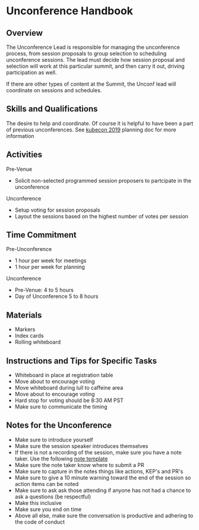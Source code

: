 # Unconference Handbook

## Overview

The Unconference Lead is responsible for managing the unconference process, from session proposals to group selection to scheduling unconference sessions.  The lead must decide how session proposal and selection will work at this particular summit, and then carry it out, driving participation as well.

If there are other types of content at the Summit, the Unconf lead will coordinate on sessions and schedules.

## Skills and Qualifications

The desire to help and coordinate. Of course it is helpful to have been a part of previous unconferences.
See [kubecon 2019](https://docs.google.com/document/d/1oZF8ZYzpVbickinDXyKyWk1WdhTkVBEP5FHdcdIJnvw/edit?usp=sharing) planning doc for more information

## Activities  

Pre-Venue
- Solicit non-selected programmed session proposers to partcipate in the unconference

Unconference
- Setup voting for session proposals 
- Layout the sessions based on the highest number of votes per session

## Time Commitment

Pre-Unconference
* 1 hour per week for meetings
* 1 hour per week for planning

Unconference
* Pre-Venue: 4 to 5 hours
* Day of Unconference 5 to 8 hours

## Materials
* Markers
* Index cards
* Rolling whiteboard

## Instructions and Tips for Specific Tasks
* Whiteboard in place at registration table
* Move about to encourage voting
* Move whiteboard during lull to caffeine area
* Move about to encourage voting
* Hard stop for voting should be 8:30 AM PST
* Make sure to communicate the timing

## Notes for the Unconference 
* Make sure to introduce yourself
* Make sure the session speaker introduces themselves
* If there is not a recording of the session, make sure you have a note taker. Use the following [note template](/community/events/2019/11-contributor-summit/unconference-notes/unconference-notes-template.md)
* Make sure the note taker know where to submit a PR
* Make sure to capture in the notes things like actions, KEP's and PR's
* Make sure to give a 10 minute warning toward the end of the session so action items can be noted
* Make sure to ask ask those attending if anyone has not had a chance to ask a questions (be respectful)
* Make this inclusive 
* Make sure you end on time
* Above all else, make sure the conversation is productive and adhering to the code of conduct


